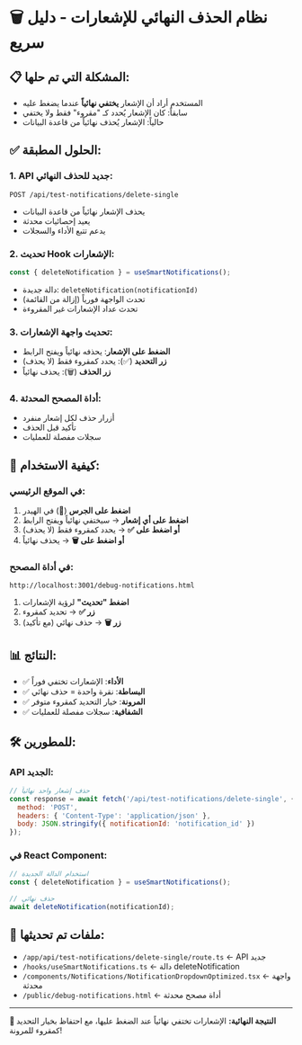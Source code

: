 # 🗑️ **نظام الحذف النهائي للإشعارات - دليل سريع**

## 📋 **المشكلة التي تم حلها:**
- المستخدم أراد أن الإشعار **يختفي نهائياً** عندما يضغط عليه
- سابقاً: كان الإشعار يُحدد كـ "مقروء" فقط ولا يختفي
- حالياً: الإشعار يُحذف نهائياً من قاعدة البيانات

## ✅ **الحلول المطبقة:**

### 1. **API جديد للحذف النهائي:**
```
POST /api/test-notifications/delete-single
```
- يحذف الإشعار نهائياً من قاعدة البيانات
- يعيد إحصائيات محدثة
- يدعم تتبع الأداء والسجلات

### 2. **تحديث Hook الإشعارات:**
```typescript
const { deleteNotification } = useSmartNotifications();
```
- دالة جديدة: `deleteNotification(notificationId)`
- تحدث الواجهة فورياً (إزالة من القائمة)
- تحدث عداد الإشعارات غير المقروءة

### 3. **تحديث واجهة الإشعارات:**
- **الضغط على الإشعار**: يحذفه نهائياً ويفتح الرابط
- **زر التحديد** (✅): يحدد كمقروء فقط (لا يحذف)
- **زر الحذف** (🗑️): يحذف نهائياً

### 4. **أداة المصحح المحدثة:**
- أزرار حذف لكل إشعار منفرد
- تأكيد قبل الحذف
- سجلات مفصلة للعمليات

## 🔧 **كيفية الاستخدام:**

### في الموقع الرئيسي:
1. **اضغط على الجرس** (🔔) في الهيدر
2. **اضغط على أي إشعار** → سيختفي نهائياً ويفتح الرابط
3. **أو اضغط على ✅** → يحدد كمقروء فقط (لا يحذف)
4. **أو اضغط على 🗑️** → يحذف نهائياً

### في أداة المصحح:
```
http://localhost:3001/debug-notifications.html
```
1. **اضغط "تحديث"** لرؤية الإشعارات
2. **زر ✅** → تحديد كمقروء
3. **زر 🗑️** → حذف نهائي (مع تأكيد)

## 📊 **النتائج:**
- ✅ **الأداء**: الإشعارات تختفي فوراً
- ✅ **البساطة**: نقرة واحدة = حذف نهائي
- ✅ **المرونة**: خيار التحديد كمقروء متوفر
- ✅ **الشفافية**: سجلات مفصلة للعمليات

## 🛠️ **للمطورين:**

### API الجديد:
```javascript
// حذف إشعار واحد نهائياً
const response = await fetch('/api/test-notifications/delete-single', {
  method: 'POST',
  headers: { 'Content-Type': 'application/json' },
  body: JSON.stringify({ notificationId: 'notification_id' })
});
```

### في React Component:
```typescript
// استخدام الدالة الجديدة
const { deleteNotification } = useSmartNotifications();

// حذف نهائي
await deleteNotification(notificationId);
```

## 🔗 **ملفات تم تحديثها:**
- `/app/api/test-notifications/delete-single/route.ts` ← API جديد
- `/hooks/useSmartNotifications.ts` ← دالة deleteNotification
- `/components/Notifications/NotificationDropdownOptimized.tsx` ← واجهة محدثة
- `/public/debug-notifications.html` ← أداة مصحح محدثة

---
**🎉 النتيجة النهائية:** الإشعارات تختفي نهائياً عند الضغط عليها، مع احتفاظ بخيار التحديد كمقروء للمرونة!

